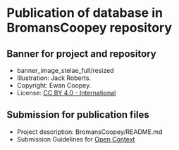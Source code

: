 # Publication of database in BromansCoopey repository

## Banner for project and repository
* banner_image_stelae_full/resized
* Illustration: Jack Roberts.
* Copyright: Ewan Coopey.
* License: [CC BY 4.0 - International](https://creativecommons.org/licenses/by/4.0/)

## Submission for publication files
* Project description: BromansCoopey/README.md
* Submission Guidelines for [Open Context](https://opencontext.org/)
